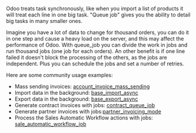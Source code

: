Odoo treats task synchronously, like when you import a list of products it will treat each line in one big task.
"Queue job" gives you the ability to detail big tasks in many smaller ones.

Imagine you have a lot of data to change for thousand orders, you can do it in one step and cause a heavy load on the server, and this may affect the performance of Odoo. With queue_job you can divide the work in jobs and run thousand jobs (one job for each orders).
An other benefit is if one line failed it doesn't block the processing of the others, as the jobs are independent. 
Plus you can schedule the jobs and set a number of retries.

Here are some community usage examples:

* Mass sending invoices: [account_invoice_mass_sending](https://github.com/OCA/account-invoicing/tree/18.0/account_invoice_mass_sending)
* Import data in the background: [base_import_async](https://github.com/OCA/queue/tree/18.0/base_import_async)
* Export data in the background: [base_export_async](https://github.com/OCA/queue/tree/18.0/base_export_async)
* Generate contract invoices with jobs: [contract_queue_job](https://github.com/OCA/contract/tree/18.0/contract_queue_job)
* Generate partner invoices with jobs:[partner_invoicing_mode](https://github.com/OCA/account-invoicing/tree/18.0/partner_invoicing_mode)
* Process the Sales Automatic Workflow actions with jobs: [sale_automatic_workflow_job](https://github.com/OCA/sale-workflow/tree/18.0/sale_automatic_workflow_job)
